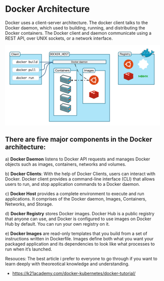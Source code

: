 
# Docker Architecture

Docker uses a client-server architecture. The docker client talks to the Docker daemon, which used to building, running, and distributing the Docker containers. The Docker client and daemon communicate using a REST API, over UNIX sockets, or a network interface.

![Docker Architecture](./Assets/Docker_architectue.png)

## There are five major components in the Docker architecture:

a) **Docker Daemon** listens to Docker API requests and manages Docker objects such as images, containers, networks and volumes.

b) **Docker Clients**: With the help of Docker Clients, users can interact with Docker. Docker client provides a command-line interface (CLI) that allows users to run, and stop application commands to a Docker daemon.

c) **Docker Host** provides a complete environment to execute and run applications. It comprises of the Docker daemon, Images, Containers, Networks, and Storage.

d) **Docker Registry** stores Docker images. Docker Hub is a public registry that anyone can use, and Docker is configured to use images on Docker Hub by default. You can run your own registry on it.

e) **Docker Images** are read-only templates that you build from a set of instructions written in Dockerfile. Images define both what you want your packaged application and its dependencies to look like what processes to run when it’s launched.

Resouces: The best article i prefer to everyone to go through if you want to learn deeply with theoreotical knowledge and understanding.
- https://k21academy.com/docker-kubernetes/docker-tutorial/